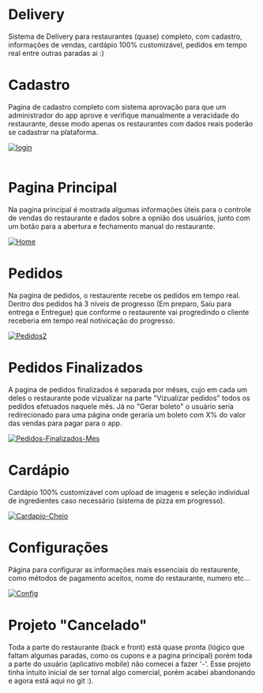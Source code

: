 # Delivery
 Sistema de Delivery para restaurantes (quase) completo, com cadastro, informações de vendas, cardápio 100% customizável, pedidos em tempo real entre outras paradas ai :)
 
# Cadastro
 Pagina de cadastro completo com sistema aprovação para que um administrador do app aprove e verifique manualmente a veracidade do restaurante, desse modo apenas os restaurantes com dados reais poderão se cadastrar na plataforma.

 <a href="https://ibb.co/PCXXRy9"><img src="https://i.ibb.co/nkddTyn/login.jpg" alt="login" border="0"></a><br /><a target='_blank' href='https://emoticoncentral.com/category/take-off'></a><br />

# Pagina Principal

 Na pagina principal é mostrada algumas informações úteis para o controle de vendas do restaurante e dados sobre a opnião dos usuários, junto com um botão para a abertura e fechamento manual do restaurante.
 
 <a href="https://ibb.co/fdgTyVN"><img src="https://i.ibb.co/239pC0M/Home.jpg" alt="Home" border="0"></a>

# Pedidos
 Na pagina de pedidos, o restaurente recebe os pedidos em tempo real.
 Dentro dos pedidos há 3 níveis de progresso (Em preparo, Saiu para entrega e Entregue) que conforme o restaurente vai progredindo 
 o cliente receberia em tempo real notivicação do progresso.
 
 <a href="https://ibb.co/Gcyz3qV"><img src="https://i.ibb.co/Fg2RqFB/Pedidos2.jpg" alt="Pedidos2" border="0"></a>

# Pedidos Finalizados
 A pagina de pedidos finalizados é separada por mêses, cujo em cada um deles o restaurante pode vizualizar na parte "Vizualizar pedidos" todos os pedidos efetuados naquele mês. Já no "Gerar boleto" o usuário seria redirecionado para uma página onde geraria um boleto com X% do valor das vendas para pagar para o app.

 <a href="https://ibb.co/c6gC2mH"><img src="https://i.ibb.co/StsdVL8/Pedidos-Finalizados-Mes.jpg" alt="Pedidos-Finalizados-Mes" border="0"></a>

# Cardápio
 Cardápio 100% customizável com upload de imagens e seleção individual de ingredientes caso necessário (sistema de pizza em progresso).

 <a href="https://ibb.co/82f4mdG"><img src="https://i.ibb.co/5vSx1nC/Cardapio-Cheio.jpg" alt="Cardapio-Cheio" border="0"></a>

# Configurações
 Página para configurar as informações mais essenciais do restaurente, como métodos de pagamento aceitos, nome do restaurante, numero etc...

 <a href="https://ibb.co/VjrVvz5"><img src="https://i.ibb.co/znjsSBD/Config.jpg" alt="Config" border="0"></a>

# Projeto "Cancelado"
 Toda a parte do restaurante (back e front) está quase pronta (lógico que faltam algumas paradas, como os cupons e a pagina principal) porém toda a parte do usuário (aplicativo mobile) não comecei a fazer '-'. Esse projeto tinha intuito inicial de ser tornal algo comercial, porém acabei abandonando e agora está aqui no git :).
 
 

 
